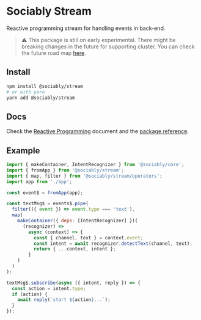 # Sociably Stream

Reactive programming stream for handling events in back-end.

> ⚠ This package is still on early experimental. There might be breaking changes
> in the future for supporting cluster. You can check the future road map [here](https://sociably.js.org/docs/reactive-programming/#designs-and-road-map).

## Install

```bash
npm install @sociably/stream
# or with yarn
yarn add @sociably/stream
```

## Docs

Check the [Reactive Programming](https://sociably.js.org/docs/reactive-programming)
document and the [package reference](https://sociably.js.org/api/modules/stream.html).

## Example

```js
import { makeContainer, IntentRecognizer } from '@sociably/core';
import { fromApp } from '@sociably/stream';
import { map, filter } from '@sociably/stream/operators';
import app from './app';

const event$ = fromApp(app);

const textMsg$ = events$.pipe(
  filter(({ event }) => event.type === 'text'),
  map(
    makeContainer({ deps: [IntentRecognizer] })(
      (recognizer) =>
        async (context) => {
          const { channel, text } = context.event;
          const intent = await recognizer.detectText(channel, text);
          return { ...context, intent };
        }
    )
  )
);

textMsg$.subscribe(async ({ intent, reply }) => {
  const action = intent.type;
  if (action) {
    await reply(`start ${action}...`);
  }
});
```
